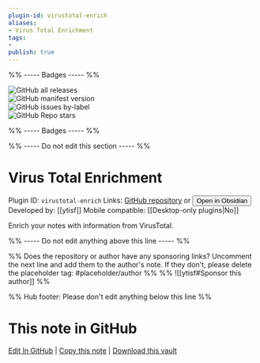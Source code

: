 ```yaml
---
plugin-id: virustotal-enrich
aliases:
- Virus Total Enrichment
tags: 
- 
publish: true
---
```


%% ----- Badges ----- %%

![GitHub all releases](https://img.shields.io/github/downloads/ytisf/virustotal-enrich/total?color=573E7A&logo=github&style=for-the-badge)   
![GitHub manifest version](https://img.shields.io/github/manifest-json/v/ytisf/virustotal-enrich?color=573E7A&logo=github&style=for-the-badge)   
![GitHub issues by-label](https://img.shields.io/github/issues/ytisf/virustotal-enrich/help%20wanted?color=573E7A&logo=github&style=for-the-badge)   
![GitHub Repo stars](https://img.shields.io/github/stars/ytisf/virustotal-enrich?color=573E7A&logo=github&style=for-the-badge)

%% ----- Badges ----- %%

%% ----- Do not edit this section ----- %%

# Virus Total Enrichment

Plugin ID: `virustotal-enrich`
Links: [GitHub repository](https://github.com/ytisf/virustotal-enrich) or [<button id=HH>Open in Obsidian</button>](obsidian://show-plugin?id=virustotal-enrich)
Developed by: [[ytisf]]
Mobile compatible: [[Desktop-only plugins|No]]

Enrich your notes with information from VirusTotal.

%% ----- Do not edit anything above this line ----- %% 

%% Does the repository or author have any sponsoring links? Uncomment the next line and add them to the author's note. If they don't, please delete the placeholder tag: #placeholder/author %%
%% ![[ytisf#Sponsor this author]] %%

%% Hub footer: Please don't edit anything below this line %%

# This note in GitHub

<span class="git-footer">[Edit In GitHub](https://github.dev/obsidian-community/obsidian-hub/blob/main/02%20-%20Community%20Expansions/02.05%20All%20Community%20Expansions/Plugins/virustotal-enrich.md "git-hub-edit-note") | [Copy this note](https://raw.githubusercontent.com/obsidian-community/obsidian-hub/main/02%20-%20Community%20Expansions/02.05%20All%20Community%20Expansions/Plugins/virustotal-enrich.md "git-hub-copy-note") | [Download this vault](https://github.com/obsidian-community/obsidian-hub/archive/refs/heads/main.zip "git-hub-download-vault") </span>
